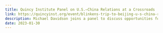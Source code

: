 ```yaml
---
title: Quincy Institute Panel on U.S.–China Relations at a Crossroads
link: https://quincyinst.org/event/blinkens-trip-to-beijing-u-s-china-relations-at-a-crossroads/
description: Michael Davidson joins a panel to discuss opportunities for U.S.-China climate diplomacy
date: 2023-01-30
---
```

